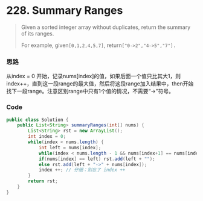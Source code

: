 # 228. Summary Ranges

> Given a sorted integer array without duplicates, return the summary of its ranges.
>
> For example, given`[0,1,2,4,5,7]`, return`["0->2","4->5","7"].`

### 思路

从index = 0 开始，记录nums\[index\]的值，如果后面一个值只比其大1，则index++，直到这一段range的最大值，然后将这段range加入结果中，then开始找下一段range。注意区别range中只有1个值的情况，不需要“-&gt;”符号。

### Code

```java
public class Solution {
    public List<String> summaryRanges(int[] nums) {
        List<String> rst = new ArrayList();
        int index = 0;
        while(index < nums.length) {
            int left = nums[index];
            while(index < nums.length - 1 && nums[index+1] == nums[index] + 1) index ++;
            if(nums[index] == left) rst.add(left + "");
            else rst.add(left + "->" + nums[index]);
            index ++; // 仔细：别忘了 index ++
        }
        return rst;
    }
}
```



